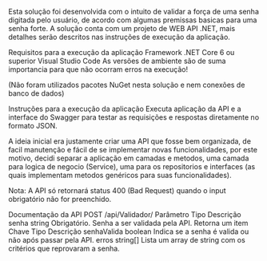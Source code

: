 Esta solução foi desenvolvida com o intuito de validar a força de uma senha digitada pelo usuário, de acordo com algumas premissas basicas para uma senha forte. A solução conta com um projeto de WEB API .NET, mais detalhes serão descritos nas instruções de execução da aplicação.

Requisitos para a execução da aplicação
Framework .NET Core 6 ou superior
Visual Studio Code
As versões de ambiente são de suma importancia para que não ocorram erros na execução!

(Não foram utilizados pacotes NuGet nesta solução e nem conexões de banco de dados)

Instruções para a execução da aplicação
Executa aplicação da API e a interface do Swagger para testar as requisições e respostas diretamente no formato JSON.

A ideia inicial era justamente criar uma API que fosse bem organizada, de facil manutenção e fácil de se implementar novas funcionalidades, por este motivo, decidi separar a aplicação em camadas e metodos, uma camada para logica de negocio (Service), uma para os repositorios e interfaces (as quais implementam metodos genéricos para suas funcionalidades).

Nota: A API só retornará status 400 (Bad Request) quando o input obrigatório não for preenchido.

Documentação da API
  POST /api/Validador/
Parâmetro	Tipo	Descrição
senha	string	Obrigatório. Senha a ser validada pela API.
Retorna um item
Chave	Tipo	Descrição
senhaValida	boolean	Indica se a senha é valida ou não após passar pela API.
erros	string[]	Lista um array de string com os critérios que reprovaram a senha.

